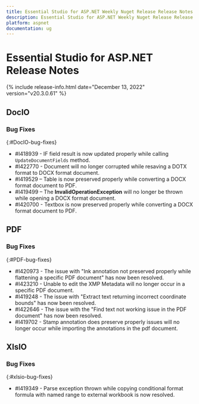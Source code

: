 ```yaml
---
title: Essential Studio for ASP.NET Weekly Nuget Release Release Notes  
description: Essential Studio for ASP.NET Weekly Nuget Release Release Notes  
platform: aspnet
documentation: ug
---
```


# Essential Studio for ASP.NET  Release Notes  

{% include release-info.html date="December 13, 2022"  version="v20.3.0.61" %} 





## DocIO

### Bug Fixes
{:#DocIO-bug-fixes}

* \#I418939 - IF field result is now updated properly while calling `UpdateDocumentFields` method.
* \#I422770 - Document will no longer corrupted while resaving a DOTX format to DOCX format document.
* \#I419529 – Table is now preserved properly while converting a DOCX format document to PDF.
* \#I419499 – The **InvalidOperationException** will no longer be thrown while opening a DOCX format document.
* \#I420700 - Textbox is now preserved properly while converting a DOCX format document to PDF.
## PDF

### Bug Fixes
{:#PDF-bug-fixes}

* \#I420973 - 	The issue with "Ink annotation not preserved properly while flattening a specific PDF document" has now been resolved.
* \#I423210 - 	Unable to edit the XMP Metadata will no longer occur in a specific PDF document.
* \#I419248 - 	The issue with "Extract text returning incorrect coordinate bounds" has now been resolved.
* \#I422646 - 	The issue with the "Find text not working issue in the PDF document" has now been resolved.
* \#I419702 - 	Stamp annotation does preserve properly issues will no longer occur while importing the annotations in the pdf document.

## XlsIO

### Bug Fixes
{:#xlsio-bug-fixes}

* \#I419349 - Parse exception thrown while copying conditional format formula with named range to external workbook is now resolved.

